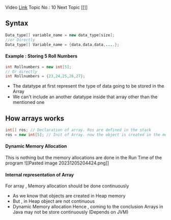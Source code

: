 Video [Link](https://youtu.be/n60Dn0UsbEk?si=GogqE5HHSXcz5Qk7)
Topic No : 10
Next Topic [[]]

## Syntax

```Java
Data_type[] variable_name = new data_type[size];
//or Directly
Data_type[] Variable_name = {data,data,data,....};
```

#### Example : Storing 5 Roll Numbers

```Java
int Rollnumbers = new int[5];
// Or directly
int Rollnumbers = {23,24,25,26,27};
```

- The datatype at first represent the type of data going to be stored in the Array
- We can't include an another datatype inside that array other than the mentioned one

## How arrays works

```Java
int[] ros; // Declaration of array. Ros are defined in the stack
ros = new int[5]; // Init of Array. now the object is created in the memory Heap
```

#### Dynamic Memory Allocation

This is nothing but the memory allocations are done in the Run Time of the program
![[Pasted image 20231205204424.png]]

#### Internal representation of Array

For array , Memory allocation should be done continuously

- As we know that objects are created in Heap memory
- But , in Heap object are not continuous
- Dynamic Memory allocation
Hence , coming to the conclusion Arrays in Java may not be store continuously (Depends on JVM)

